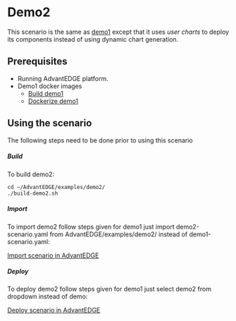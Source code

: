 # Demo2

This scenario is the same as [demo1](../demo1/README.md) except that it uses _user charts_ to deploy its components instead of using dynamic chart generation.

## Prerequisites

- Running AdvantEDGE platform.
- Demo1 docker images
  - [Build demo1](../demo1/README.md)
  - [Dockerize demo1](../demo1/README.md)

## Using the scenario

The following steps need to be done prior to using this scenario

##### Build

To build demo2:

```
cd ~/AdvantEDGE/examples/demo2/
./build-demo2.sh
```

##### Import

To import demo2 follow steps given for demo1 just import demo2-scenario.yaml from AdvantEDGE/examples/demo2/ instead of demo1-scenario.yaml:

[Import scenario in AdvantEDGE](https://github.com/InterDigitalInc/AdvantEDGE/wiki/basic-operation#import-demo1-scenario-in-advantedge)



##### Deploy

To deploy demo2 follow steps given for demo1 just select demo2 from dropdown instead of demo:

[Deploy scenario in AdvantEDGE](https://github.com/InterDigitalInc/AdvantEDGE/wiki/basic-operation#deploy-demo1-scenario)
